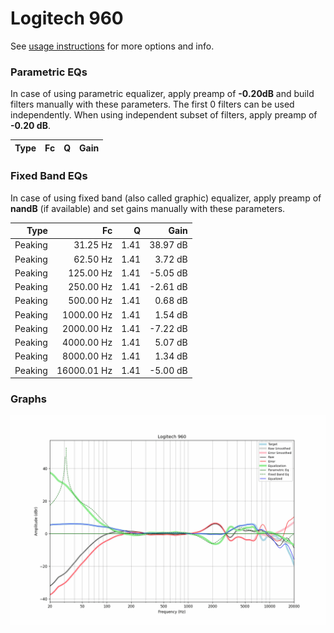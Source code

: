# Logitech 960
See [usage instructions](https://github.com/jaakkopasanen/AutoEq#usage) for more options and info.

### Parametric EQs
In case of using parametric equalizer, apply preamp of **-0.20dB** and build filters manually
with these parameters. The first 0 filters can be used independently.
When using independent subset of filters, apply preamp of **-0.20 dB**.

| Type   | Fc   | Q   | Gain   |
|-------:|-----:|----:|-------:|

### Fixed Band EQs
In case of using fixed band (also called graphic) equalizer, apply preamp of **nandB**
(if available) and set gains manually with these parameters.

| Type    | Fc          |    Q | Gain     |
|--------:|------------:|-----:|---------:|
| Peaking | 31.25 Hz    | 1.41 | 38.97 dB |
| Peaking | 62.50 Hz    | 1.41 | 3.72 dB  |
| Peaking | 125.00 Hz   | 1.41 | -5.05 dB |
| Peaking | 250.00 Hz   | 1.41 | -2.61 dB |
| Peaking | 500.00 Hz   | 1.41 | 0.68 dB  |
| Peaking | 1000.00 Hz  | 1.41 | 1.54 dB  |
| Peaking | 2000.00 Hz  | 1.41 | -7.22 dB |
| Peaking | 4000.00 Hz  | 1.41 | 5.07 dB  |
| Peaking | 8000.00 Hz  | 1.41 | 1.34 dB  |
| Peaking | 16000.01 Hz | 1.41 | -5.00 dB |

### Graphs
![](./Logitech%20960.png)